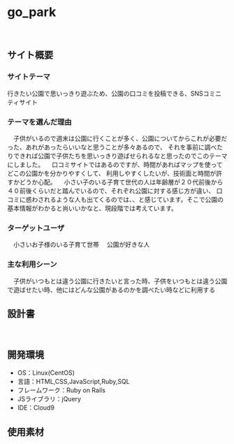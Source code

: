 # go_park
​
## サイト概要

### サイトテーマ
行きたい公園で思いっきり遊ぶため、公園の口コミを投稿できる、SNSコミニティサイト
​
### テーマを選んだ理由
　子供がいるので週末は公園に行くことが多く、公園についてからこれが必要だった、あれがあったらいいなと思うことが多々あるので、
それを事前に調べたりできれば公園で子供たちを思いっきり遊ばせられるなと思ったのでこのテーマにしました。
　口コミサイトではあるのですが、時間があればマップを使ってどこの公園かを分かりやすくして、
利用しやすくしたいが、技術面と時間が許すかどうか心配。
　小さい子のいる子育て世代の人は年齢層が２０代前後から４０前後くらいだと踏んでいるので、それぞれ公園に対する感じ方が違い、
口コミに惑わされるような人も出てくるのでは、、と感じています。そこで公園の基本情報がわかると尚いいかなと、現段階では考えています。
​
### ターゲットユーザ
　小さいお子様のいる子育て世帯
　公園が好きな人
​
### 主な利用シーン
　子供がいつもとは違う公園に行きたいと言った時、子供をいつもとは違う公園で遊ばせたい時、他にはどんな公園があるのかを調べたい時などに利用する
​
## 設計書
<!--テーマを設定・提出する時点では不要です-->
​
## 開発環境
- OS：Linux(CentOS)
- 言語：HTML,CSS,JavaScript,Ruby,SQL
- フレームワーク：Ruby on Rails
- JSライブラリ：jQuery
- IDE：Cloud9
​
## 使用素材
